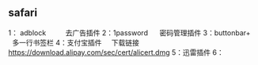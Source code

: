 ## safari
1： adblock          去广告插件
2：1password      密码管理插件
3：buttonbar+      多一行书签栏
4：支付宝插件     下载链接 https://download.alipay.com/sec/cert/alicert.dmg
5：迅雷插件
6：






